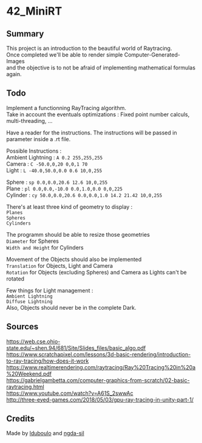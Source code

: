 # 42_MiniRT

## Summary

This project is an introduction to the beautiful world of Raytracing.<br>
Once completed we'll be able to render simple Computer-Generated-Images<br>
and the objective is to not be afraid of implementing mathematical formulas again.

## Todo

Implement a functionning RayTracing algorithm. <br>Take in account the eventuals optimizations : Fixed point number calculs, multi-threading, ...<br>

Have a reader for the instructions. The instructions will be passed in parameter inside a .rt file.<br>

Possible Instructions :<br>
Ambient Lightning : `A 0.2 255,255,255`<br>
Camera : `C -50.0,0,20 0,0,1 70`<br>
Light : `L -40.0,50.0,0.0 0.6 10,0,255`<br>

Sphere : `sp 0.0,0.0,20.6 12.6 10,0,255`<br>
Plane : `pl 0.0,0.0,-10.0 0.0,1.0,0.0 0,0,225`<br>
Cylinder : `cy 50.0,0.0,20.6 0.0,0.0,1.0 14.2 21.42 10,0,255`<br>

There's at least three kind of geometry to display :<br>
`Planes`<br>
`Spheres`<br>
`Cylinders`<br>

The programm should be able to resize those geometries<br>
`Diameter` for Spheres<br>
`Width and Height` for Cylinders<br>

Movement of the Objects should also be implemented<br>
`Translation` for Objects, Light and Camera<br>
`Rotation` for Objects (excluding Spheres) and Camera as Lights can't be rotated<br>

Few things for Light management :<br>
`Ambient Lightning`<br>
`Diffuse Lightning`<br>
Also, Objects should never be in the complete Dark.

## Sources

https://web.cse.ohio-state.edu/~shen.94/681/Site/Slides_files/basic_algo.pdf<br>
https://www.scratchapixel.com/lessons/3d-basic-rendering/introduction-to-ray-tracing/how-does-it-work<br>
https://www.realtimerendering.com/raytracing/Ray%20Tracing%20in%20a%20Weekend.pdf<br>
https://gabrielgambetta.com/computer-graphics-from-scratch/02-basic-raytracing.html<br>
https://www.youtube.com/watch?v=A61S_2swwAc<br>
http://three-eyed-games.com/2018/05/03/gpu-ray-tracing-in-unity-part-1/<br>

## Credits

Made by [lduboulo](https://github.com/lulutalu) and [ngda-sil](https://github.com/ngda-sil)

